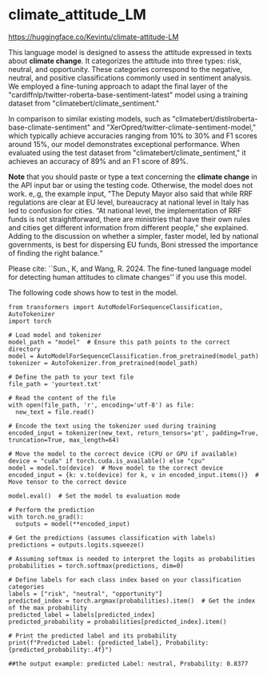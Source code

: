 # climate_attitude_LM

https://huggingface.co/Kevintu/climate-attitude-LM


This language model is designed to assess the attitude expressed in texts about **climate change**. It categorizes the attitude into three types: risk, neutral, and opportunity. These categories correspond to the negative, neutral, and positive classifications commonly used in sentiment analysis. We employed a fine-tuning approach to adapt the final layer of the "cardiffnlp/twitter-roberta-base-sentiment-latest" model using a training dataset from "climatebert/climate_sentiment."

In comparison to similar existing models, such as "climatebert/distilroberta-base-climate-sentiment" and "XerOpred/twitter-climate-sentiment-model," which typically achieve accuracies ranging from 10% to 30% and F1 scores around 15%, our model demonstrates exceptional performance. When evaluated using the test dataset from "climatebert/climate_sentiment," it achieves an accuracy of 89% and an F1 score of 89%.

**Note** that you should paste or type a text concerning the **climate change** in the API input bar or using the testing code. Otherwise, the model does not work. e,.g, the example input, "The Deputy Mayor also said that while RRF regulations are clear at EU level, bureaucracy at national level in Italy has led to confusion for cities. “At national level, the implementation of RRF funds is not straightforward, there are ministries that have their own rules and cities get different information from different people,” she explained.
Adding to the discussion on whether a simpler, faster model, led by national governments, is best for dispersing EU funds, Boni stressed the importance of finding the right balance.“

Please cite: ``Sun., K, and Wang, R. 2024. The fine-tuned language model for detecting human attitudes to climate changes'' if you use this model.
   
  The following code shows how to test in the model.
 
  ```
from transformers import AutoModelForSequenceClassification, AutoTokenizer
import torch

# Load model and tokenizer
model_path = "model"  # Ensure this path points to the correct directory
model = AutoModelForSequenceClassification.from_pretrained(model_path)
tokenizer = AutoTokenizer.from_pretrained(model_path)

# Define the path to your text file
file_path = 'yourtext.txt'

# Read the content of the file
with open(file_path, 'r', encoding='utf-8') as file:
    new_text = file.read()

# Encode the text using the tokenizer used during training
encoded_input = tokenizer(new_text, return_tensors='pt', padding=True, truncation=True, max_length=64)

# Move the model to the correct device (CPU or GPU if available)
device = "cuda" if torch.cuda.is_available() else "cpu"
model = model.to(device)  # Move model to the correct device
encoded_input = {k: v.to(device) for k, v in encoded_input.items()}  # Move tensor to the correct device

model.eval()  # Set the model to evaluation mode

# Perform the prediction
with torch.no_grad():
    outputs = model(**encoded_input)

# Get the predictions (assumes classification with labels)
predictions = outputs.logits.squeeze()

# Assuming softmax is needed to interpret the logits as probabilities
probabilities = torch.softmax(predictions, dim=0)

# Define labels for each class index based on your classification categories
labels = ["risk", "neutral", "opportunity"]
predicted_index = torch.argmax(probabilities).item()  # Get the index of the max probability
predicted_label = labels[predicted_index]
predicted_probability = probabilities[predicted_index].item()

# Print the predicted label and its probability
print(f"Predicted Label: {predicted_label}, Probability: {predicted_probability:.4f}")

##the output example: predicted Label: neutral, Probability: 0.8377

```
